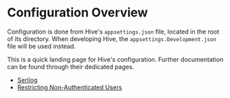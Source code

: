 ﻿# Configuration Overview

Configuration is done from Hive's `appsettings.json` file, located in the root of its directory. When developing Hive, the `appsettings.Development.json` file will be used instead.

This is a quick landing page for Hive's configuration. Further documentation can be found through their dedicated pages.

- [Serilog](https://github.com/serilog/serilog-settings-configuration)
- [Restricting Non-Authenticated Users](Configuration/GuestRestrictionMiddleware.md)